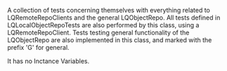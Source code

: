 A collection of tests concerning themselves with everything related to LQRemoteRepoClients and the general LQObjectRepo.
All tests defined in LQLocalObjectRepoTests are also performed by this class, using a LQRemoteRepoClient.
Tests testing general functionality of the LQObjectRepo are also implemented in this class, and marked with the prefix 'G' for general.

It has no Inctance Variables.